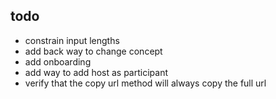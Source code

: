 ## todo
- constrain input lengths
- add back way to change concept
- add onboarding
- add way to add host as participant
- verify that the copy url method will always copy the full url

